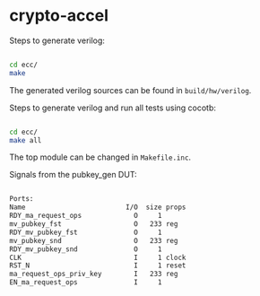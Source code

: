 # crypto-accel

Steps to generate verilog:

```bash

cd ecc/
make

```

The generated verilog sources can be found in ``build/hw/verilog``.

Steps to generate verilog and run all tests using cocotb:

```bash

cd ecc/
make all

```

The top module can be changed in ``Makefile.inc``.

Signals from the pubkey_gen DUT:

```txt

Ports:
Name                         I/O  size props
RDY_ma_request_ops             O     1
mv_pubkey_fst                  O   233 reg
RDY_mv_pubkey_fst              O     1
mv_pubkey_snd                  O   233 reg
RDY_mv_pubkey_snd              O     1
CLK                            I     1 clock
RST_N                          I     1 reset
ma_request_ops_priv_key        I   233 reg
EN_ma_request_ops              I     1

```
